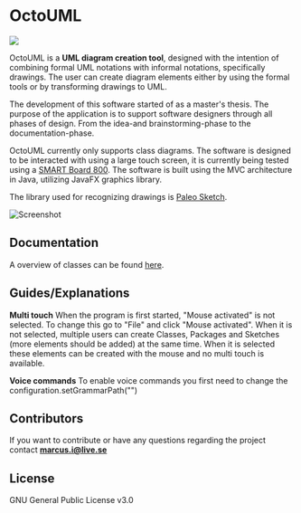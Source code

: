 # OctoUML

![](https://media.giphy.com/media/l0HlPT6pjpTBLxBVm/giphy.gif)

OctoUML is a **UML diagram creation tool**, designed with the intention of combining formal UML notations with informal notations, specifically drawings. The user can create diagram elements either by using the formal tools or by transforming drawings to UML. 


The development of this software started of as a master's thesis. The purpose of the application is to support software designers through all phases of design. From the idea-and brainstorming-phase to the documentation-phase.

OctoUML currently only supports class diagrams. The software is designed to be interacted with using a large touch screen, it is currently being tested using a [SMART Board 800](https://education.smarttech.com/sv-se/products/smart-board-800).
The software is built using the MVC architecture in Java, utilizing JavaFX graphics library.

The library used for recognizing drawings is [Paleo Sketch](http://srl-mechanix.appspot.com/).

![](http://i68.tinypic.com/2ryt0kw.jpg "Screenshot")

## Documentation
A overview of classes can be found [here](https://i.imgsafe.org/1a2c18332d.png).

## Guides/Explanations
**Multi touch**
When the program is first started, "Mouse activated" is not selected. To change this go to "File" and click "Mouse activated".
When it is not selected, multiple users can create Classes, Packages and Sketches (more elements should be added) at the same time.
When it is selected these elements can be created with the mouse and no multi touch is available.

**Voice commands**
To enable voice commands you first need to change the configuration.setGrammarPath("<location of project>")

## Contributors

If you want to contribute or have any questions regarding the project contact **marcus.i@live.se**

## License

GNU General Public License v3.0
